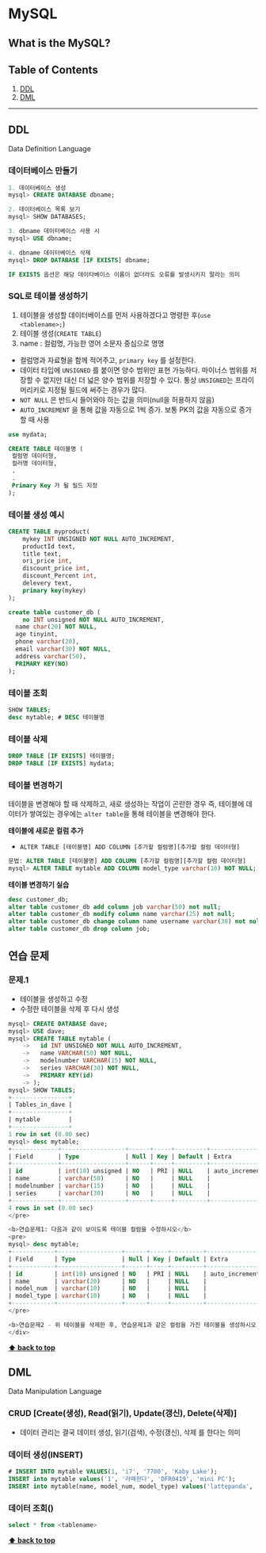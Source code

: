 # MySQL



## What is the MySQL?





## Table of Contents

1. [DDL](#ddl)
1. [DML](#dml)

---



## DDL

Data Definition Language



### 데이터베이스 만들기

```sql
1. 데이터베이스 생성
mysql> CREATE DATABASE dbname;

2. 데이터베이스 목록 보기
mysql> SHOW DATABASES;

3. dbname 데이터베이스 사용 시
mysql> USE dbname;

4. dbname 데이터베이스 삭제
mysql> DROP DATABASE [IF EXISTS] dbname;

IF EXISTS 옵션은 해당 데이타베이스 이름이 없더라도 오류를 발생시키지 말라는 의미
```

### SQL로 테이블 생성하기

1. 테이블을 생성할 데이터베이스를 먼저 사용하겠다고 명령한 후(`use <tablename>;`)
2. 테이블 생성(`CREATE TABLE`)
3. name : 컬럼명, 가능한 영어 소문자 중심으로 명명

- 컬럼명과 자료형을 함께 적어주고, `primary key` 를 설정한다.
- 데이터 타입에 `UNSIGNED` 를 붙이면 양수 범위만 표현 가능하다. 마이너스 범위를 저장할 수 없지만 대신 더 넓은 양수 범위를 저장할 수 있다. 통상 `UNSIGNED`는 프라이머리키로 지정될 필드에 써주는 경우가 많다.
- `NOT NULL` 은 반드시 들어와야 하는 값을 의미(null을 허용하지 않음)
- `AUTO_INCREMENT` 을 통해 값을 자동으로 1씩 증가. 보통 PK의 값을 자동으로 증가할 때 사용

```sql
use mydata;

CREATE TABLE 테이블명 (
 컬럼명 데이터형,
 컬러명 데이터형,
 .
 .
 Primary Key 가 될 필드 지정
);
```

### 테이블 생성 예시

```sql
CREATE TABLE myproduct(
	mykey INT UNSIGNED NOT NULL AUTO_INCREMENT, 
	productId text,
	title text,
	ori_price int,
	discount_price int,
	discount_Percent int,
	delevery text,
	primary key(mykey)     
);

create table customer_db (
	no INT unsigned NOT NULL AUTO_INCREMENT,
  name char(20) NOT NULL,
  age tinyint,
  phone varchar(20),
  email varchar(30) NOT NULL,
  address varchar(50),
  PRIMARY KEY(NO)
);
```

### 테이블 조회

```sql
SHOW TABLES;
desc mytable; # DESC 테이블명
```

### 테이블 삭제

```sql
DROP TABLE [IF EXISTS] 테이블명;
DROP TABLE [IF EXISTS] mydata;
```

### 테이블 변경하기

테이블을 변경해야 할 때 삭제하고, 새로 생성하는 작업이 곤란한 경우 즉, 테이블에 데이터가 쌓여있는 경우에는 `alter table`을 통해 테이블을 변경해야 한다.

**테이블에 새로운 컬럼 추가**

- `ALTER TABLE [테이블명] ADD COLUMN [추가할 컬럼명][추가할 컬럼 데이터형]`

```sql
문법: ALTER TABLE [테이블명] ADD COLUMN [추가할 컬럼명][추가할 컬럼 데이터형] 
mysql> ALTER TABLE mytable ADD COLUMN model_type varchar(10) NOT NULL;
```

**테이블 변경하기 실습**

```sql
desc customer_db;
alter table customer_db add column job varchar(50) not null;
alter table customer_db modify column name varchar(25) not null;
alter table customer_db change column name username varchar(30) not null;
alter table customer_db drop column job;
```

## 연습 문제

### 문제.1

- 테이블을 생성하고 수정
- 수정한 테이블을 삭제 후 다시 생성

```sql
mysql> CREATE DATABASE dave;
mysql> USE dave;
mysql> CREATE TABLE mytable (
    ->   id INT UNSIGNED NOT NULL AUTO_INCREMENT,
    ->   name VARCHAR(50) NOT NULL,
    ->   modelnumber VARCHAR(15) NOT NULL,
    ->   series VARCHAR(30) NOT NULL,
    ->   PRIMARY KEY(id)
    -> );
mysql> SHOW TABLES;
+----------------+
| Tables_in_dave |
+----------------+
| mytable        |
+----------------+
1 row in set (0.00 sec)
mysql> desc mytable;
+-------------+------------------+------+-----+---------+----------------+
| Field       | Type             | Null | Key | Default | Extra          |
+-------------+------------------+------+-----+---------+----------------+
| id          | int(10) unsigned | NO   | PRI | NULL    | auto_increment |
| name        | varchar(50)      | NO   |     | NULL    |                |
| modelnumber | varchar(15)      | NO   |     | NULL    |                |
| series      | varchar(30)      | NO   |     | NULL    |                |
+-------------+------------------+------+-----+---------+----------------+
4 rows in set (0.00 sec)
</pre>

<b>연습문제1: 다음과 같이 보이도록 테이블 컬럼을 수정하시오</b>
<pre>
mysql> desc mytable;
+------------+------------------+------+-----+---------+----------------+
| Field      | Type             | Null | Key | Default | Extra          |
+------------+------------------+------+-----+---------+----------------+
| id         | int(10) unsigned | NO   | PRI | NULL    | auto_increment |
| name       | varchar(20)      | NO   |     | NULL    |                |
| model_num  | varchar(10)      | NO   |     | NULL    |                |
| model_type | varchar(10)      | NO   |     | NULL    |                |
+------------+------------------+------+-----+---------+----------------+
</pre>

<b>연습문제2 - 위 테이블을 삭제한 후, 연습문제1과 같은 컬럼을 가진 테이블을 생성하시오 (테이블명은 model_info 로 하시오)</b>
</div>
```



**[⬆ back to top](#table-of-contents)**

## DML

Data Manipulation Language

### CRUD [Create(생성), Read(읽기), Update(갱신), Delete(삭제)]

- 데이터 관리는 결국 데이터 생성, 읽기(검색), 수정(갱신), 삭제 를 한다는 의미

### 데이터 생성(INSERT)

```sql
# INSERT INTO mytable VALUES(1, 'i7', '7700', 'Kaby Lake'); 
INSERT into mytable values('1', '라뗴판다', 'DFR0419', 'mini PC');
INSERT into mytable(name, model_num, model_type) values('lattepanda', 'DFR0419', 'mini PC');
```

### 데이터 조회()

```sql
select * from <tablename>
```





**[⬆ back to top](#table-of-contents)**

